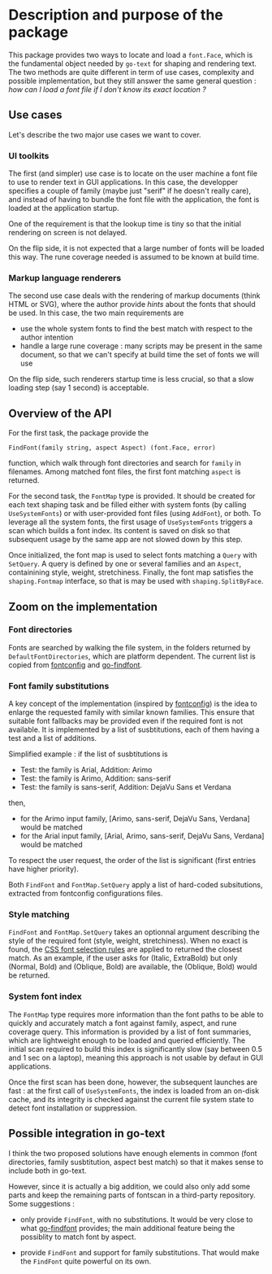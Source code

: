 # Description and purpose of the package

This package provides two ways to locate and load a `font.Face`, which is the
fundamental object needed by `go-text` for shaping and rendering text.
The two methods are quite different in term of use cases, complexity and possible implementation, but they still answer the same general question : _how can I load a font file if I don't know its exact location ?_

## Use cases

Let's describe the two major use cases we want to cover.

### UI toolkits

The first (and simpler) use case is to locate on the user machine a font file to use to render text in GUI applications. In this case, the developper specifies a couple of family (maybe just "serif" if he doesn't really care), and instead of having to bundle the font file with the application, the font is loaded at the application startup.

One of the requirement is that the lookup time is tiny so that the initial rendering on screen is not delayed.

On the flip side, it is not expected that a large number of fonts will be loaded this way. The rune coverage needed is assumed to be known at build time.

### Markup language renderers

The second use case deals with the rendering of markup documents (think HTML or SVG), where the author provide _hints_ about the fonts that should be used. In this case, the two main requirements are

- use the whole system fonts to find the best match with respect to the author intention
- handle a large rune coverage : many scripts may be present in the same document, so that we can't specify at build time the set of fonts we will use

On the flip side, such renderers startup time is less crucial, so that a slow loading step (say 1 second) is acceptable.

## Overview of the API

For the first task, the package provide the

`FindFont(family string, aspect Aspect) (font.Face, error)`

function, which walk through font directories and search for `family` in filenames.
Among matched font files, the first font matching `aspect` is returned.

For the second task, the `FontMap` type is provided. It should be created for each text shaping task and be filled either with system fonts (by calling `UseSystemFonts`) or with user-provided font files (using `AddFont`), or both.
To leverage all the system fonts, the first usage of `UseSystemFonts` triggers a scan which builds a font index. Its content is saved on disk so that subsequent usage by the same app are not slowed down by this step.

Once initialized, the font map is used to select fonts matching a `Query` with `SetQuery`. A query is defined by one or several families and an `Aspect`, containining style, weight, stretchiness. Finally, the font map satisfies the `shaping.Fontmap` interface, so that is may be used with `shaping.SplitByFace`.

## Zoom on the implementation

### Font directories

Fonts are searched by walking the file system, in the folders returned by `DefaultFontDirectories`, which are platform dependent.
The current list is copied from [fontconfig](https://gitlab.freedesktop.org/fontconfig/fontconfig) and [go-findfont](github.com/flopp/go-findfont).

### Font family substitutions

A key concept of the implementation (inspired by [fontconfig](https://gitlab.freedesktop.org/fontconfig/fontconfig)) is the idea to enlarge the requested family with similar known families.
This ensure that suitable font fallbacks may be provided even if the required font is not available.
It is implemented by a list of susbtitutions, each of them having a test and a list of additions.

Simplified example : if the list of susbtitutions is

- Test: the family is Arial, Addition: Arimo
- Test: the family is Arimo, Addition: sans-serif
- Test: the family is sans-serif, Addition: DejaVu Sans et Verdana

then,

- for the Arimo input family, [Arimo, sans-serif, DejaVu Sans, Verdana] would be matched
- for the Arial input family, [Arial, Arimo, sans-serif, DejaVu Sans, Verdana] would be matched

To respect the user request, the order of the list is significant (first entries have higher priority).

Both `FindFont` and `FontMap.SetQuery` apply a list of hard-coded subsitutions, extracted from
fontconfig configurations files.

### Style matching

`FindFont` and `FontMap.SetQuery` takes an optionnal argument describing the style of
the required font (style, weight, stretchiness).
When no exact is found, the [CSS font selection rules](https://drafts.csswg.org/css-fonts/#font-prop) are applied to returned the closest match.
As an example, if the user asks for (Italic, ExtraBold) but only (Normal, Bold) and (Oblique, Bold)
are available, the (Oblique, Bold) would be returned.

### System font index

The `FontMap` type requires more information than the font paths to be able to quickly and accurately
match a font against family, aspect, and rune coverage query. This information is provided by a list of font summaries,
which are lightweight enough to be loaded and queried efficiently.
The initial scan required to build this index is significantly slow (say between 0.5 and 1 sec on a laptop), meaning this approach is not usable by defaut in GUI applications.

Once the first scan has been done, however, the subsequent launches are fast : at the first call of `UseSystemFonts`, the index is loaded from an on-disk cache, and its integrity is checked against the
current file system state to detect font installation or suppression.

## Possible integration in go-text

I think the two proposed solutions have enough elements in common (font directories, family susbtitution, aspect best match) so that it makes sense to include both
in go-text.

However, since it is actually a big addition, we could also only add some parts and keep the remaining parts of fontscan in a third-party repository. Some suggestions :

- only provide `FindFont`, with no substitutions. It would be very close to what [go-findfont](github.com/flopp/go-findfont) provides; the main additional feature being the possiblity to match font by aspect.

- provide `FindFont` and support for family substitutions. That would make the `FindFont` quite powerful on its own.
